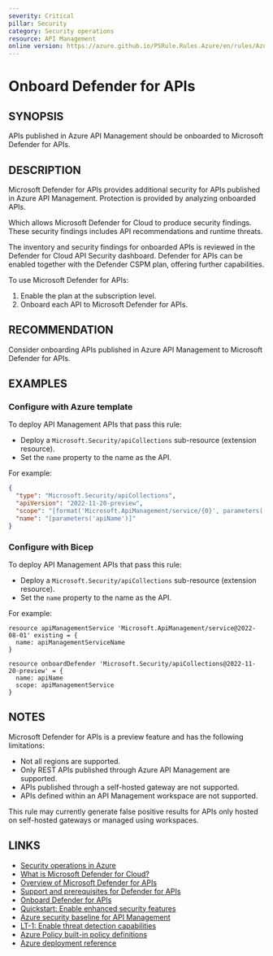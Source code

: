 ```yaml
---
severity: Critical
pillar: Security
category: Security operations
resource: API Management
online version: https://azure.github.io/PSRule.Rules.Azure/en/rules/Azure.APIM.DefenderCloud/
---
```


# Onboard Defender for APIs

## SYNOPSIS

APIs published in Azure API Management should be onboarded to Microsoft Defender for APIs.

## DESCRIPTION

Microsoft Defender for APIs provides additional security for APIs published in Azure API Management.
Protection is provided by analyzing onboarded APIs.

Which allows Microsoft Defender for Cloud to produce security findings.
These security findings includes API recommendations and runtime threats.

The inventory and security findings for onboarded APIs is reviewed in the Defender for Cloud API Security dashboard.
Defender for APIs can be enabled together with the Defender CSPM plan, offering further capabilities.

To use Microsoft Defender for APIs:

1. Enable the plan at the subscription level.
2. Onboard each API to Microsoft Defender for APIs.

## RECOMMENDATION

Consider onboarding APIs published in Azure API Management to Microsoft Defender for APIs.

## EXAMPLES

### Configure with Azure template

To deploy API Management APIs that pass this rule:

- Deploy a `Microsoft.Security/apiCollections` sub-resource (extension resource).
- Set the `name` property to the name as the API.

For example:

```json
{
  "type": "Microsoft.Security/apiCollections",
  "apiVersion": "2022-11-20-preview",
  "scope": "[format('Microsoft.ApiManagement/service/{0}', parameters('apiManagementServiceName'))]",
  "name": "[parameters('apiName')]"
}
```

### Configure with Bicep

To deploy API Management APIs that pass this rule:

- Deploy a `Microsoft.Security/apiCollections` sub-resource (extension resource).
- Set the `name` property to the name as the API.

For example:

```bicep
resource apiManagementService 'Microsoft.ApiManagement/service@2022-08-01' existing = {
  name: apiManagementServiceName
}

resource onboardDefender 'Microsoft.Security/apiCollections@2022-11-20-preview' = {
  name: apiName
  scope: apiManagementService
}
```

## NOTES

Microsoft Defender for APIs is a preview feature and has the following limitations:

- Not all regions are supported.
- Only REST APIs published through Azure API Management are supported.
- APIs published through a self-hosted gateway are not supported.
- APIs defined within an API Management workspace are not supported.

This rule may currently generate false positive results for APIs only hosted on self-hosted gateways or managed using workspaces.

## LINKS

- [Security operations in Azure](https://learn.microsoft.com/azure/architecture/framework/security/monitor-security-operations)
- [What is Microsoft Defender for Cloud?](https://learn.microsoft.com/azure/defender-for-cloud/defender-for-cloud-introduction)
- [Overview of Microsoft Defender for APIs](https://learn.microsoft.com/azure/defender-for-cloud/defender-for-apis-introduction)
- [Support and prerequisites for Defender for APIs](https://learn.microsoft.com/azure/defender-for-cloud/defender-for-apis-prepare)
- [Onboard Defender for APIs](https://learn.microsoft.com/azure/defender-for-cloud/defender-for-apis-deploy)
- [Quickstart: Enable enhanced security features](https://learn.microsoft.com/azure/defender-for-cloud/enable-enhanced-security)
- [Azure security baseline for API Management](https://learn.microsoft.com/security/benchmark/azure/baselines/api-management-security-baseline)
- [LT-1: Enable threat detection capabilities](https://learn.microsoft.com/security/benchmark/azure/baselines/api-management-security-baseline#lt-1-enable-threat-detection-capabilities)
- [Azure Policy built-in policy definitions](https://learn.microsoft.com/azure/governance/policy/samples/built-in-policies#security-center)
- [Azure deployment reference](https://learn.microsoft.com/azure/templates/microsoft.security/apicollections)
